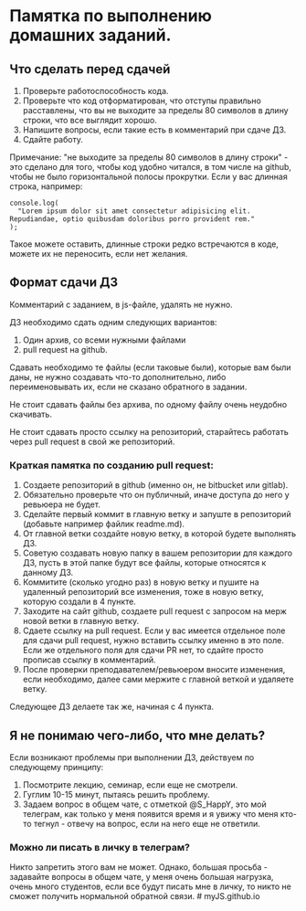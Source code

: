 # Памятка по выполнению домашних заданий.

## Что сделать перед сдачей

1. Проверьте работоспособность кода.
2. Проверьте что код отформатирован, что отступы правильно расставлены, что вы не выходите за пределы 80 символов в длину строки, что все выглядит хорошо.
3. Напишите вопросы, если такие есть в комментарий при сдаче ДЗ.
4. Сдайте работу.

Примечание: "не выходите за пределы 80 символов в длину строки" - это сделано для того, чтобы код удобно читался, в том числе на github, чтобы не было горизонтальной полосы прокрутки.
Если у вас длинная строка, например:

```
console.log(
  "Lorem ipsum dolor sit amet consectetur adipisicing elit. Repudiandae, optio quibusdam doloribus porro provident rem."
);
```

Такое можете оставить, длинные строки редко встречаются в коде, можете их не переносить, если нет желания.

## Формат сдачи ДЗ

Комментарий с заданием, в js-файле, удалять не нужно.

ДЗ необходимо сдать одним следующих вариантов:

1. Один архив, со всеми нужными файлами
2. pull request на github.

Сдавать необходимо те файлы (если таковые были), которые вам были даны, не нужно создавать что-то дополнительно, либо переименовывать их, если не сказано обратного в задании.

Не стоит сдавать файлы без архива, по одному файлу очень неудобно скачивать.

Не стоит сдавать просто ссылку на репозиторий, старайтесь работать через pull request в свой же репозиторий.

### Краткая памятка по созданию pull request:

1. Создаете репозиторий в github (именно он, не bitbucket или gitlab).
2. Обязательно проверьте что он публичный, иначе доступа до него у ревьюера не будет.
3. Сделайте первый коммит в главную ветку и запуште в репозиторий (добавьте например файлик readme.md).
4. От главной ветки создайте новую ветку, в которой будете выполнять ДЗ.
5. Советую создавать новую папку в вашем репозитории для каждого ДЗ, пусть в этой папке будут все файлы, которые относятся к данному ДЗ.
6. Коммитите (сколько угодно раз) в новую ветку и пушите на удаленный репозиторий все изменения, тоже в новую ветку, которую создали в 4 пункте.
7. Заходите на сайт github, создаете pull request с запросом на мерж новой ветки в главную ветку.
8. Сдаете ссылку на pull request. Если у вас имеется отдельное поле для сдачи pull request, нужно вставить ссылку именно в это поле. Если же отдельного поля для сдачи PR нет, то сдайте просто прописав ссылку в комментарий.
9. После проверки преподавателем/ревьюером вносите изменения, если необходимо, далее сами мержите с главной веткой и удаляете ветку.

Следующее ДЗ делаете так же, начиная с 4 пункта.

## Я не понимаю чего-либо, что мне делать?

Если возникают проблемы при выполнении ДЗ, действуем по следующему принципу:

1. Посмотрите лекцию, семинар, если еще не смотрели.
2. Гуглим 10-15 минут, пытаясь решить проблему.
3. Задаем вопрос в общем чате, с отметкой @S_HappY, это мой телеграм, как только у меня появится время и я увижу что меня кто-то тегнул - отвечу на вопрос, если на него еще не ответили.

### Можно ли писать в личку в телеграм?

Никто запретить этого вам не может. Однако, большая просьба - задавайте вопросы в общем чате, у меня очень большая нагрузка, очень много студентов, если все будут писать мне в личку, то никто не сможет получить нормальной обратной связи.
#   m y J S . g i t h u b . i o  
 
